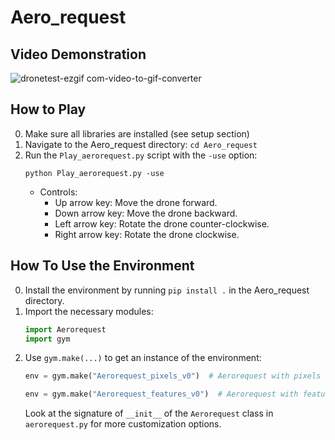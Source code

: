 # Aero_request
## Video Demonstration

![dronetest-ezgif com-video-to-gif-converter](https://github.com/meriemjma/Aero_request/assets/130979570/5ed77ce0-100f-42f1-98ec-341bb15b4f33)



## How to Play

0. Make sure all libraries are installed (see setup section)
1. Navigate to the Aero_request directory: `cd Aero_request`
2. Run the `Play_aerorequest.py` script with the `-use` option:
    ```
    python Play_aerorequest.py -use
    ```
   - Controls:
     - Up arrow key: Move the drone forward.
     - Down arrow key: Move the drone backward.
     - Left arrow key: Rotate the drone counter-clockwise.
     - Right arrow key: Rotate the drone clockwise.

## How To Use the Environment

0. Install the environment by running `pip install .` in the Aero_request directory.
1. Import the necessary modules:
    ```python
    import Aerorequest
    import gym
    ```
2. Use `gym.make(...)` to get an instance of the environment:
    ```python
    env = gym.make("Aerorequest_pixels_v0")  # Aerorequest with pixels as the observation space
    ```
    ```python
    env = gym.make("Aerorequest_features_v0")  # Aerorequest with features as the observation space
    ```
    Look at the signature of `__init__` of the `Aerorequest` class in `aerorequest.py` for more customization options.
